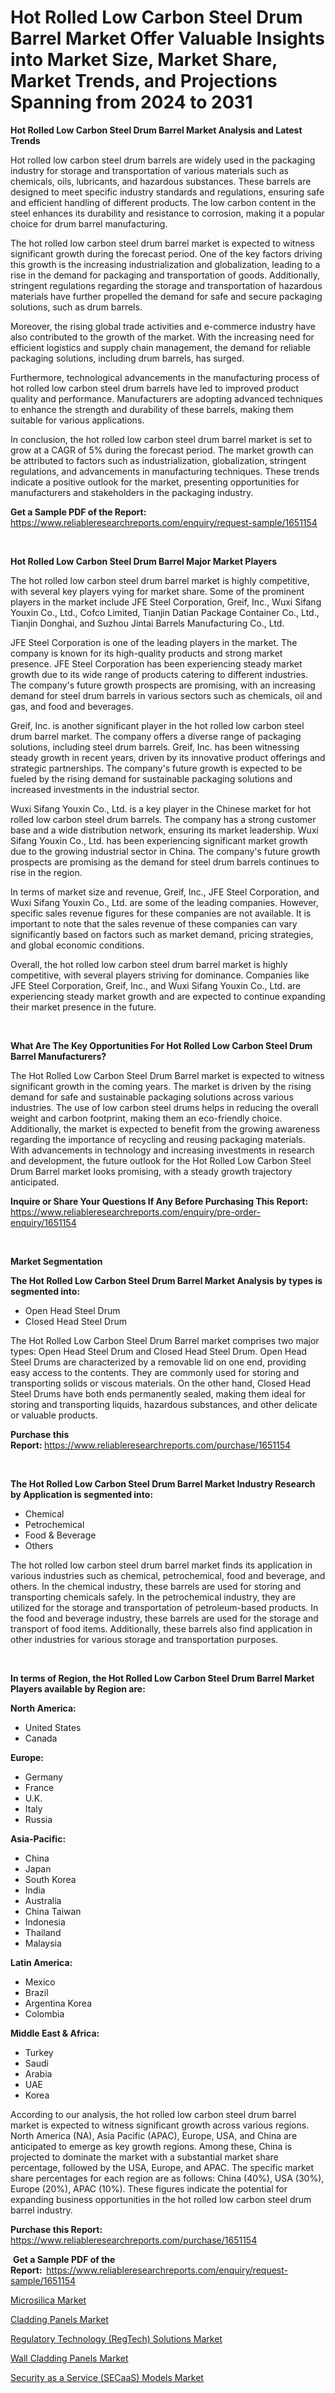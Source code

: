 <p><h1>Hot Rolled Low Carbon Steel Drum Barrel Market Offer Valuable Insights into Market Size, Market Share, Market Trends, and Projections Spanning from 2024 to 2031</h1></p><p><strong>Hot Rolled Low Carbon Steel Drum Barrel Market Analysis and Latest Trends</strong></p>
<p><p>Hot rolled low carbon steel drum barrels are widely used in the packaging industry for storage and transportation of various materials such as chemicals, oils, lubricants, and hazardous substances. These barrels are designed to meet specific industry standards and regulations, ensuring safe and efficient handling of different products. The low carbon content in the steel enhances its durability and resistance to corrosion, making it a popular choice for drum barrel manufacturing.</p><p>The hot rolled low carbon steel drum barrel market is expected to witness significant growth during the forecast period. One of the key factors driving this growth is the increasing industrialization and globalization, leading to a rise in the demand for packaging and transportation of goods. Additionally, stringent regulations regarding the storage and transportation of hazardous materials have further propelled the demand for safe and secure packaging solutions, such as drum barrels.</p><p>Moreover, the rising global trade activities and e-commerce industry have also contributed to the growth of the market. With the increasing need for efficient logistics and supply chain management, the demand for reliable packaging solutions, including drum barrels, has surged.</p><p>Furthermore, technological advancements in the manufacturing process of hot rolled low carbon steel drum barrels have led to improved product quality and performance. Manufacturers are adopting advanced techniques to enhance the strength and durability of these barrels, making them suitable for various applications.</p><p>In conclusion, the hot rolled low carbon steel drum barrel market is set to grow at a CAGR of 5% during the forecast period. The market growth can be attributed to factors such as industrialization, globalization, stringent regulations, and advancements in manufacturing techniques. These trends indicate a positive outlook for the market, presenting opportunities for manufacturers and stakeholders in the packaging industry.</p></p>
<p><strong>Get a Sample PDF of the Report:&nbsp;</strong> <a href="https://www.reliableresearchreports.com/enquiry/request-sample/1651154">https://www.reliableresearchreports.com/enquiry/request-sample/1651154</a></p>
<p>&nbsp;</p>
<p><strong>Hot Rolled Low Carbon Steel Drum Barrel Major Market Players</strong></p>
<p><p>The hot rolled low carbon steel drum barrel market is highly competitive, with several key players vying for market share. Some of the prominent players in the market include JFE Steel Corporation, Greif, Inc., Wuxi Sifang Youxin Co., Ltd., Cofco Limited, Tianjin Datian Package Container Co., Ltd., Tianjin Donghai, and Suzhou Jintai Barrels Manufacturing Co., Ltd.</p><p>JFE Steel Corporation is one of the leading players in the market. The company is known for its high-quality products and strong market presence. JFE Steel Corporation has been experiencing steady market growth due to its wide range of products catering to different industries. The company's future growth prospects are promising, with an increasing demand for steel drum barrels in various sectors such as chemicals, oil and gas, and food and beverages.</p><p>Greif, Inc. is another significant player in the hot rolled low carbon steel drum barrel market. The company offers a diverse range of packaging solutions, including steel drum barrels. Greif, Inc. has been witnessing steady growth in recent years, driven by its innovative product offerings and strategic partnerships. The company's future growth is expected to be fueled by the rising demand for sustainable packaging solutions and increased investments in the industrial sector.</p><p>Wuxi Sifang Youxin Co., Ltd. is a key player in the Chinese market for hot rolled low carbon steel drum barrels. The company has a strong customer base and a wide distribution network, ensuring its market leadership. Wuxi Sifang Youxin Co., Ltd. has been experiencing significant market growth due to the growing industrial sector in China. The company's future growth prospects are promising as the demand for steel drum barrels continues to rise in the region.</p><p>In terms of market size and revenue, Greif, Inc., JFE Steel Corporation, and Wuxi Sifang Youxin Co., Ltd. are some of the leading companies. However, specific sales revenue figures for these companies are not available. It is important to note that the sales revenue of these companies can vary significantly based on factors such as market demand, pricing strategies, and global economic conditions.</p><p>Overall, the hot rolled low carbon steel drum barrel market is highly competitive, with several players striving for dominance. Companies like JFE Steel Corporation, Greif, Inc., and Wuxi Sifang Youxin Co., Ltd. are experiencing steady market growth and are expected to continue expanding their market presence in the future.</p></p>
<p>&nbsp;</p>
<p><strong>What Are The Key Opportunities For Hot Rolled Low Carbon Steel Drum Barrel Manufacturers?</strong></p>
<p><p>The Hot Rolled Low Carbon Steel Drum Barrel market is expected to witness significant growth in the coming years. The market is driven by the rising demand for safe and sustainable packaging solutions across various industries. The use of low carbon steel drums helps in reducing the overall weight and carbon footprint, making them an eco-friendly choice. Additionally, the market is expected to benefit from the growing awareness regarding the importance of recycling and reusing packaging materials. With advancements in technology and increasing investments in research and development, the future outlook for the Hot Rolled Low Carbon Steel Drum Barrel market looks promising, with a steady growth trajectory anticipated.</p></p>
<p><strong>Inquire or Share Your Questions If Any Before Purchasing This Report:</strong> <a href="https://www.reliableresearchreports.com/enquiry/pre-order-enquiry/1651154">https://www.reliableresearchreports.com/enquiry/pre-order-enquiry/1651154</a></p>
<p>&nbsp;</p>
<p><strong>Market Segmentation</strong></p>
<p><strong>The Hot Rolled Low Carbon Steel Drum Barrel Market Analysis by types is segmented into:</strong></p>
<p><ul><li>Open Head Steel Drum</li><li>Closed Head Steel Drum</li></ul></p>
<p><p>The Hot Rolled Low Carbon Steel Drum Barrel market comprises two major types: Open Head Steel Drum and Closed Head Steel Drum. Open Head Steel Drums are characterized by a removable lid on one end, providing easy access to the contents. They are commonly used for storing and transporting solids or viscous materials. On the other hand, Closed Head Steel Drums have both ends permanently sealed, making them ideal for storing and transporting liquids, hazardous substances, and other delicate or valuable products.</p></p>
<p><strong>Purchase this Report:&nbsp;</strong><a href="https://www.reliableresearchreports.com/purchase/1651154">https://www.reliableresearchreports.com/purchase/1651154</a></p>
<p>&nbsp;</p>
<p><strong>The Hot Rolled Low Carbon Steel Drum Barrel Market Industry Research by Application is segmented into:</strong></p>
<p><ul><li>Chemical</li><li>Petrochemical</li><li>Food & Beverage</li><li>Others</li></ul></p>
<p><p>The hot rolled low carbon steel drum barrel market finds its application in various industries such as chemical, petrochemical, food and beverage, and others. In the chemical industry, these barrels are used for storing and transporting chemicals safely. In the petrochemical industry, they are utilized for the storage and transportation of petroleum-based products. In the food and beverage industry, these barrels are used for the storage and transport of food items. Additionally, these barrels also find application in other industries for various storage and transportation purposes.</p></p>
<p>&nbsp;</p>
<p><strong>In terms of Region, the Hot Rolled Low Carbon Steel Drum Barrel Market Players available by Region are:</strong></p>
<p>
    <p> <strong> North America: </strong>
        <ul>
            <li>United States</li>
            <li>Canada</li>
        </ul>
        </p> 
    <p> <strong> Europe: </strong>
        <ul>
            <li>Germany</li>
            <li>France</li>
            <li>U.K.</li>
            <li>Italy</li>
            <li>Russia</li>
        </ul>
        </p> 
    <p> <strong> Asia-Pacific: </strong>
        <ul>
            <li>China</li>
            <li>Japan</li>
            <li>South Korea</li>
            <li>India</li>
            <li>Australia</li>
            <li>China Taiwan</li>
            <li>Indonesia</li>
            <li>Thailand</li>
            <li>Malaysia</li>
        </ul>
        </p> 
    <p> <strong> Latin America: </strong>
        <ul>
            <li>Mexico</li>
            <li>Brazil</li>
            <li>Argentina Korea</li>
            <li>Colombia</li>
        </ul>
        </p> 
    <p> <strong> Middle East & Africa: </strong>
        <ul>
            <li>Turkey</li>
            <li>Saudi</li>
            <li>Arabia</li>
            <li>UAE</li>
            <li>Korea</li>
        </ul>
    </p>
    </p>
<p><p>According to our analysis, the hot rolled low carbon steel drum barrel market is expected to witness significant growth across various regions. North America (NA), Asia Pacific (APAC), Europe, USA, and China are anticipated to emerge as key growth regions. Among these, China is projected to dominate the market with a substantial market share percentage, followed by the USA, Europe, and APAC. The specific market share percentages for each region are as follows: China (40%), USA (30%), Europe (20%), APAC (10%). These figures indicate the potential for expanding business opportunities in the hot rolled low carbon steel drum barrel industry.</p></p>
<p><strong>Purchase this Report: </strong><a href="https://www.reliableresearchreports.com/purchase/1651154">https://www.reliableresearchreports.com/purchase/1651154</a></p>
<p>&nbsp;<strong>Get a Sample PDF of the Report:&nbsp;&nbsp;</strong><a href="https://www.reliableresearchreports.com/enquiry/request-sample/1651154">https://www.reliableresearchreports.com/enquiry/request-sample/1651154</a></p>
<p><strong></strong></p>
<p><p><a href="https://medium.com/@samirmayert_36715/microsilica-market-analysis-its-cagr-market-segmentation-and-global-industry-overview-69ce2ee3639a">Microsilica Market</a></p><p><a href="https://medium.com/@samirmayert_36715/decoding-cladding-panels-market-metrics-market-share-trends-and-growth-patterns-d78e9150c0c5">Cladding Panels Market</a></p><p><a href="https://github.com/joannagoyvaerts/Market-Research-Report-List-1/blob/main/regulatory-technology-regtech-solutions-market.md">Regulatory Technology (RegTech) Solutions Market</a></p><p><a href="https://medium.com/@samirmayert_36715/wall-cladding-panels-market-size-market-outlook-and-market-forecast-2024-to-2031-29f0d0c31de5">Wall Cladding Panels Market</a></p><p><a href="https://github.com/juancolorado15/Market-Research-Report-List-1/blob/main/security-as-a-service-secaas-models-market.md">Security as a Service (SECaaS) Models Market</a></p></p>
